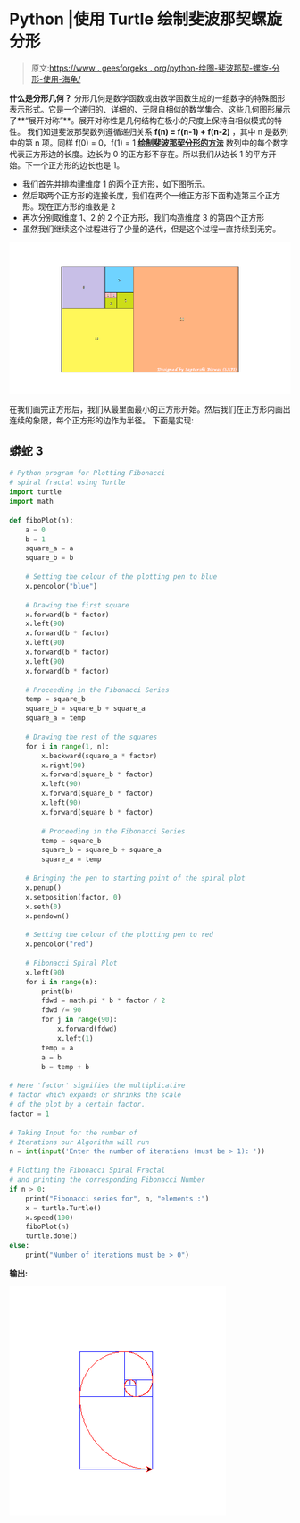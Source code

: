 # Python |使用 Turtle 绘制斐波那契螺旋分形

> 原文:[https://www . geesforgeks . org/python-绘图-斐波那契-螺旋-分形-使用-海龟/](https://www.geeksforgeeks.org/python-plotting-fibonacci-spiral-fractal-using-turtle/)

**什么是分形几何？**
分形几何是数学函数或由数学函数生成的一组数字的特殊图形表示形式。它是一个递归的、详细的、无限自相似的数学集合。这些几何图形展示了**“展开对称”**。展开对称性是几何结构在极小的尺度上保持自相似模式的特性。
我们知道斐波那契数列遵循递归关系 **f(n) = f(n-1) + f(n-2)** ，其中 n 是数列中的第 n 项。同样 f(0) = 0，f(1) = 1
**<u>绘制斐波那契分形的方法</u>**
数列中的每个数字代表正方形边的长度。边长为 0 的正方形不存在。所以我们从边长 1 的平方开始。下一个正方形的边长也是 1。

*   我们首先并排构建维度 1 的两个正方形，如下图所示。
*   然后取两个正方形的连接长度，我们在两个一维正方形下面构造第三个正方形。现在正方形的维数是 2
*   再次分别取维度 1、2 的 2 个正方形，我们构造维度 3 的第四个正方形
*   虽然我们继续这个过程进行了少量的迭代，但是这个过程一直持续到无穷。

![](img/daa04656ae252ecddcf1103957907fe5.png)

在我们画完正方形后，我们从最里面最小的正方形开始。然后我们在正方形内画出连续的象限，每个正方形的边作为半径。
下面是实现:

## 蟒蛇 3

```py
# Python program for Plotting Fibonacci
# spiral fractal using Turtle
import turtle
import math

def fiboPlot(n):
    a = 0
    b = 1
    square_a = a
    square_b = b

    # Setting the colour of the plotting pen to blue
    x.pencolor("blue")

    # Drawing the first square
    x.forward(b * factor)
    x.left(90)
    x.forward(b * factor)
    x.left(90)
    x.forward(b * factor)
    x.left(90)
    x.forward(b * factor)

    # Proceeding in the Fibonacci Series
    temp = square_b
    square_b = square_b + square_a
    square_a = temp

    # Drawing the rest of the squares
    for i in range(1, n):
        x.backward(square_a * factor)
        x.right(90)
        x.forward(square_b * factor)
        x.left(90)
        x.forward(square_b * factor)
        x.left(90)
        x.forward(square_b * factor)

        # Proceeding in the Fibonacci Series
        temp = square_b
        square_b = square_b + square_a
        square_a = temp

    # Bringing the pen to starting point of the spiral plot
    x.penup()
    x.setposition(factor, 0)
    x.seth(0)
    x.pendown()

    # Setting the colour of the plotting pen to red
    x.pencolor("red")

    # Fibonacci Spiral Plot
    x.left(90)
    for i in range(n):
        print(b)
        fdwd = math.pi * b * factor / 2
        fdwd /= 90
        for j in range(90):
            x.forward(fdwd)
            x.left(1)
        temp = a
        a = b
        b = temp + b

# Here 'factor' signifies the multiplicative
# factor which expands or shrinks the scale
# of the plot by a certain factor.
factor = 1

# Taking Input for the number of
# Iterations our Algorithm will run
n = int(input('Enter the number of iterations (must be > 1): '))

# Plotting the Fibonacci Spiral Fractal
# and printing the corresponding Fibonacci Number
if n > 0:
    print("Fibonacci series for", n, "elements :")
    x = turtle.Turtle()
    x.speed(100)
    fiboPlot(n)
    turtle.done()
else:
    print("Number of iterations must be > 0")
```

**输出:**

![](img/5603e818e34314958a50cf0ea609348f.png)
